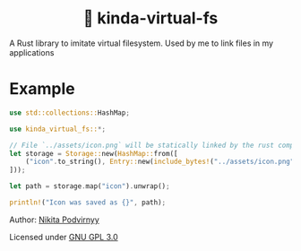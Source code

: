 <h1 align="center">🦀 kinda-virtual-fs</h1>

A Rust library to imitate virtual filesystem. Used by me to link files in my applications

# Example

```rust
use std::collections::HashMap;

use kinda_virtual_fs::*;

// File `../assets/icon.png` will be statically linked by the rust compiler
let storage = Storage::new(HashMap::from([
    ("icon".to_string(), Entry::new(include_bytes!("../assets/icon.png").to_vec()))
]));

let path = storage.map("icon").unwrap();

println!("Icon was saved as {}", path);
```

Author: [Nikita Podvirnyy](https://vk.com/technomindlp)

Licensed under [GNU GPL 3.0](LICENSE)
